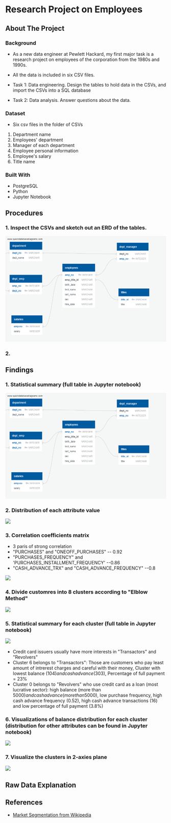 
# Research Project on Employees

## About The Project

### Background

* As a new data engineer at Pewlett Hackard, my first major task is a research project on employees of the corporation from the 1980s and 1990s.

* All the data is included in six CSV files. 

* Task 1: Data engineering. Design the tables to hold data in the CSVs, and 
import the CSVs into a SQL database

* Task 2: Data analysis. Answer questions about the data. 

### Dataset

* Six csv files in the folder of CSVs

1. Department name
2. Employees' department
3. Manager of each department
4. Employee personal information
5. Employee's salary
6. Title name

### Built With

* PostgreSQL
* Python
* Jupyter Notebook

## Procedures

### 1. Inspect the CSVs and sketch out an ERD of the tables.
<img src = "images/ERD.png" >

### 2. 


## Findings 
### 1. Statistical summary (full table in Jupyter notebook)
   <img src = "images/ERD.png" >

### 2. Distribution of each attribute value 
   <img src = "images/distribution.png" >

### 3. Correlation coefficients matrix
  * 3 paris of strong correlation
  * "PURCHASES" and "ONEOFF_PURCHASES" -- 0.92
  * "PURCHASES_FREQUENCY" and 'PURCHASES_INSTALLMENT_FREQUENCY' --0.86
  * "CASH_ADVANCE_TRX" and "CASH_ADVANCE_FREQUENCY" --0.8
  <img src = "images/correlation.png" >

### 4. Divide customres into 8 clusters according to "Elblow Method"
  <img src = "images/elbow.png" >

### 5. Statistical summary for each cluster (full table in Jupyter notebook)
  <img src = "images/clusters.JPG" >

  * Credit card issuers usually have more interests in "Transactors" and "Revolvers"
  * Cluster 6 belongs to "Transactors": Those are customers who pay least amount of intrerest charges and careful with their money, Cluster with lowest balance ($104) and cash advance ($303), Percentage of full payment = 23%
  * Cluster 0 belongs to "Revolvers" who use credit card as a loan (most lucrative sector): high balance (more than $5000) and cash advance (more than$5000), low purchase frequency, high cash advance frequency (0.52), high cash advance transactions (16) and low percentage of full payment (3.8%)

### 6. Visualizations of balance distribution for each cluster (distribution for other attributes can be found in Jupyter notebook)

  <img src = "images/cluster_plot.png" >

### 7. Visualize the clusters in 2-axies plane
  <img src = "images/2_axes_plane.png" >

## Raw Data Explanation


## References
* [Market Segmentation from Wikipedia](https://en.wikipedia.org/wiki/Market_segmentation)










